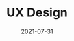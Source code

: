 ---
title: "UX Design"
date: 2021-07-31
draft: false
summary: "Samples from over a decade of UX and UI work for desktop and web-based software, across healthcare, business intelligence, and developer tools."
---